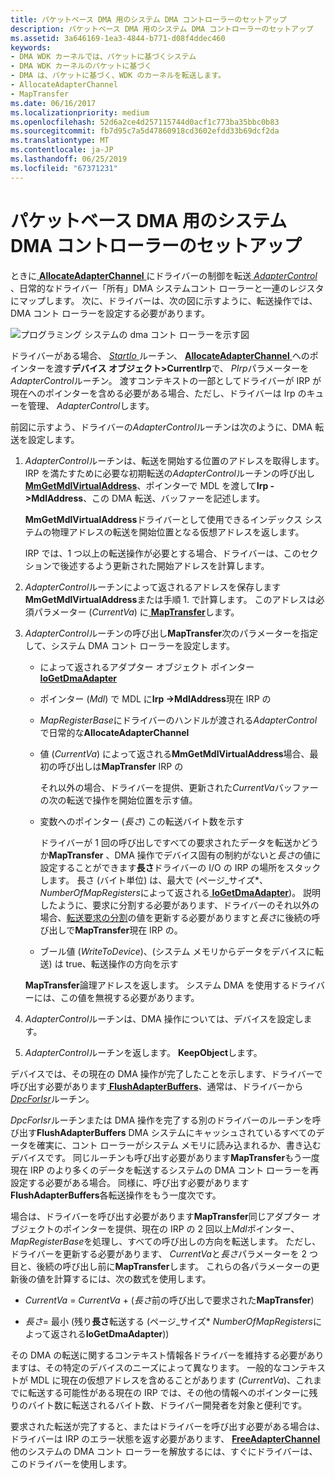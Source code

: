```yaml
---
title: パケットベース DMA 用のシステム DMA コントローラーのセットアップ
description: パケットベース DMA 用のシステム DMA コントローラーのセットアップ
ms.assetid: 3a646169-1ea3-4844-b771-d08f4ddec460
keywords:
- DMA WDK カーネルでは、パケットに基づくシステム
- DMA WDK カーネルのパケットに基づく
- DMA は、パケットに基づく、WDK のカーネルを転送します。
- AllocateAdapterChannel
- MapTransfer
ms.date: 06/16/2017
ms.localizationpriority: medium
ms.openlocfilehash: 52d6a2ce4d257115744d0acf1c773ba35bbc0b83
ms.sourcegitcommit: fb7d95c7a5d47860918cd3602efdd33b69dcf2da
ms.translationtype: MT
ms.contentlocale: ja-JP
ms.lasthandoff: 06/25/2019
ms.locfileid: "67371231"
---
```

# <a name="setting-up-the-system-dma-controller-for-packet-based-dma"></a>パケットベース DMA 用のシステム DMA コントローラーのセットアップ





ときに[ **AllocateAdapterChannel** ](https://docs.microsoft.com/windows-hardware/drivers/ddi/content/wdm/nc-wdm-pallocate_adapter_channel)にドライバーの制御を転送[ *AdapterControl* ](https://docs.microsoft.com/windows-hardware/drivers/ddi/content/wdm/nc-wdm-driver_control) 、日常的なドライバー「所有」DMA システムコント ローラーと一連のレジスタにマップします。 次に、ドライバーは、次の図に示すように、転送操作では、DMA コント ローラーを設定する必要があります。

![プログラミング システムの dma コント ローラーを示す図](images/3dmaptsf.png)

ドライバーがある場合、 [ *StartIo* ](https://docs.microsoft.com/windows-hardware/drivers/ddi/content/wdm/nc-wdm-driver_startio)ルーチン、 [ **AllocateAdapterChannel** ](https://docs.microsoft.com/windows-hardware/drivers/ddi/content/wdm/nc-wdm-pallocate_adapter_channel)へのポインターを渡す**デバイス オブジェクト&gt;CurrentIrp**で、 *PIrp*パラメーターを*AdapterControl*ルーチン。 渡すコンテキストの一部としてドライバーが IRP が現在へのポインターを含める必要がある場合、ただし、ドライバーは Irp のキューを管理、 *AdapterControl*します。

前図に示すよう、ドライバーの*AdapterControl*ルーチンは次のように、DMA 転送を設定します。

1.  *AdapterControl*ルーチンは、転送を開始する位置のアドレスを取得します。 IRP を満たすために必要な初期転送の*AdapterControl*ルーチンの呼び出し[ **MmGetMdlVirtualAddress**](https://docs.microsoft.com/windows-hardware/drivers/kernel/mm-bad-pointer)、ポインターで MDL を渡して**Irp -&gt;MdlAddress**、この DMA 転送、バッファーを記述します。

    **MmGetMdlVirtualAddress**ドライバーとして使用できるインデックス システムの物理アドレスの転送を開始位置となる仮想アドレスを返します。

    IRP では、1 つ以上の転送操作が必要とする場合、ドライバーは、このセクションで後述するよう更新された開始アドレスを計算します。

2.  *AdapterControl*ルーチンによって返されるアドレスを保存します**MmGetMdlVirtualAddress**または手順 1. で計算します。 このアドレスは必須パラメーター (*CurrentVa*) に[ **MapTransfer**](https://docs.microsoft.com/windows-hardware/drivers/ddi/content/wdm/nc-wdm-pmap_transfer)します。

3.  *AdapterControl*ルーチンの呼び出し**MapTransfer**次のパラメーターを指定して、システム DMA コント ローラーを設定します。

    -   によって返されるアダプター オブジェクト ポインター [ **IoGetDmaAdapter**](https://docs.microsoft.com/windows-hardware/drivers/ddi/content/wdm/nf-wdm-iogetdmaadapter)

    -   ポインター (*Mdl*) で MDL に**Irp -&gt;MdlAddress**現在 IRP の

    -   *MapRegisterBase*にドライバーのハンドルが渡される*AdapterControl*で日常的な**AllocateAdapterChannel**

    -   値 (*CurrentVa*) によって返される**MmGetMdlVirtualAddress**場合、最初の呼び出しは**MapTransfer** IRP の

        それ以外の場合、ドライバーを提供、更新された*CurrentVa*バッファーの次の転送で操作を開始位置を示す値。

    -   変数へのポインター (*長さ*) この転送バイト数を示す

        ドライバーが 1 回の呼び出しですべての要求されたデータを転送かどうか**MapTransfer** 、DMA 操作でデバイス固有の制約がないと*長さ*の値に設定することができます**長さ**ドライバーの I/O の IRP の場所をスタックします。 長さ (バイト単位) は、最大で (ページ\_サイズ\*、 *NumberOfMapRegisters*によって返される[ **IoGetDmaAdapter**](https://docs.microsoft.com/windows-hardware/drivers/ddi/content/wdm/nf-wdm-iogetdmaadapter))。 説明したように、要求に分割する必要があります、ドライバーのそれ以外の場合、[転送要求の分割](splitting-dma-transfer-requests.md)の値を更新する必要がありますと*長さ*に後続の呼び出しで**MapTransfer**現在 IRP の。

    -   ブール値 (*WriteToDevice*)、(システム メモリからデータをデバイスに転送) は true、転送操作の方向を示す

    **MapTransfer**論理アドレスを返します。 システム DMA を使用するドライバーには、この値を無視する必要があります。

4.  *AdapterControl*ルーチンは、DMA 操作については、デバイスを設定します。

5.  *AdapterControl*ルーチンを返します。 **KeepObject**します。

デバイスでは、その現在の DMA 操作が完了したことを示します、ドライバーで呼び出す必要があります[ **FlushAdapterBuffers**](https://docs.microsoft.com/windows-hardware/drivers/ddi/content/wdm/nc-wdm-pflush_adapter_buffers)、通常は、ドライバーから[ *DpcForIsr*](https://docs.microsoft.com/windows-hardware/drivers/ddi/content/wdm/nc-wdm-io_dpc_routine)ルーチン。

*DpcForIsr*ルーチンまたは DMA 操作を完了する別のドライバーのルーチンを呼び出す**FlushAdapterBuffers** DMA システムにキャッシュされているすべてのデータを確実に、コント ローラーがシステム メモリに読み込まれるか、書き込むデバイスです。 同じルーチンも呼び出す必要があります**MapTransfer**もう一度現在 IRP のより多くのデータを転送するシステムの DMA コント ローラーを再設定する必要がある場合。 同様に、呼び出す必要があります**FlushAdapterBuffers**各転送操作をもう一度次です。

場合は、ドライバーを呼び出す必要があります**MapTransfer**同じアダプター オブジェクトのポインターを提供、現在の IRP の 2 回以上*Mdl*ポインター、 *MapRegisterBase*を処理し、すべての呼び出しの方向を転送します。 ただし、ドライバーを更新する必要があります、 *CurrentVa*と*長さ*パラメーターを 2 つ目と、後続の呼び出し前に**MapTransfer**します。 これらの各パラメーターの更新後の値を計算するには、次の数式を使用します。

-   *CurrentVa* = *CurrentVa* + (*長さ*前の呼び出しで要求された**MapTransfer**)

-   *長さ*= 最小 (残り**長さ**転送する (ページ\_サイズ\* *NumberOfMapRegisters*によって返される**IoGetDmaAdapter**))

その DMA の転送に関するコンテキスト情報各ドライバーを維持する必要がありますは、その特定のデバイスのニーズによって異なります。 一般的なコンテキストが MDL に現在の仮想アドレスを含めることがあります (*CurrentVa*)、これまでに転送する可能性がある現在の IRP では、その他の情報へのポインターに残りのバイト数に転送されるバイト数、ドライバー開発者を対象と便利です。

要求された転送が完了すると、またはドライバーを呼び出す必要がある場合は、ドライバーは IRP のエラー状態を返す必要があります、 [ **FreeAdapterChannel** ](https://docs.microsoft.com/windows-hardware/drivers/ddi/content/wdm/nc-wdm-pfree_adapter_channel)他のシステムの DMA コント ローラーを解放するには、すぐにドライバーは、このドライバーを使用します。

 

 




